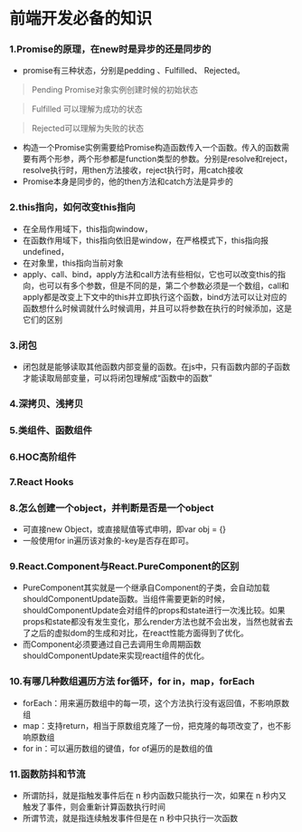 # 前端开发必备的知识

### 1.Promise的原理，在new时是异步的还是同步的
- promise有三种状态，分别是pedding 、Fulfilled、 Rejected。
> Pending Promise对象实例创建时候的初始状态

> Fulfilled 可以理解为成功的状态

> Rejected可以理解为失败的状态

- 构造一个Promise实例需要给Promise构造函数传入一个函数。传入的函数需要有两个形参，两个形参都是function类型的参数。分别是resolve和reject，resolve执行时，用then方法接收，reject执行时，用catch接收
- Promise本身是同步的，他的then方法和catch方法是异步的
### 2.this指向，如何改变this指向
- 在全局作用域下，this指向window，
- 在函数作用域下，this指向依旧是window，在严格模式下，this指向报undefined，
- 在对象里，this指向当前对象
- apply、call、bind，apply方法和call方法有些相似，它也可以改变this的指向，也可以有多个参数，但是不同的是，第二个参数必须是一个数组，call和apply都是改变上下文中的this并立即执行这个函数，bind方法可以让对应的函数想什么时候调就什么时候调用，并且可以将参数在执行的时候添加，这是它们的区别
### 3.闭包
- 闭包就是能够读取其他函数内部变量的函数。在js中，只有函数内部的子函数才能读取局部变量，可以将闭包理解成“函数中的函数”
### 4.深拷贝、浅拷贝
### 5.类组件、函数组件
### 6.HOC高阶组件
### 7.React Hooks
### 8.怎么创建一个object，并判断是否是一个object
- 可直接new Object，或直接赋值等式申明，即var obj = {}
- 一般使用for in遍历该对象的-key是否存在即可。
### 9.React.Component与React.PureComponent的区别
- PureComponent其实就是一个继承自Component的子类，会自动加载shouldComponentUpdate函数。当组件需要更新的时候，shouldComponentUpdate会对组件的props和state进行一次浅比较。如果props和state都没有发生变化，那么render方法也就不会出发，当然也就省去了之后的虚拟dom的生成和对比，在react性能方面得到了优化。
- 而Component必须要通过自己去调用生命周期函数shouldComponentUpdate来实现react组件的优化。
### 10.有哪几种数组遍历方法 for循环，for in，map，forEach
- forEach：用来遍历数组中的每一项，这个方法执行没有返回值，不影响原数组
- map：支持return，相当于原数组克隆了一份，把克隆的每项改变了，也不影响原数组
- for in：可以遍历数组的键值，for of遍历的是数组的值
### 11.函数防抖和节流
- 所谓防抖，就是指触发事件后在 n 秒内函数只能执行一次，如果在 n 秒内又触发了事件，则会重新计算函数执行时间
- 所谓节流，就是指连续触发事件但是在 n 秒中只执行一次函数